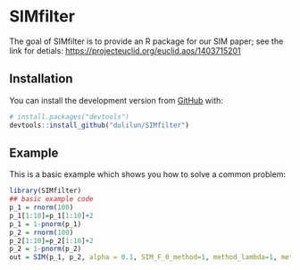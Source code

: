 
<!-- README.md is generated from README.Rmd. Please edit that file -->

# SIMfilter

<!-- badges: start -->

<!-- badges: end -->

The goal of SIMfilter is to provide an R package for our SIM paper; see
the link for detials: <https://projecteuclid.org/euclid.aos/1403715201>

## Installation

You can install the development version from
[GitHub](https://github.com/) with:

``` r
# install.packages("devtools")
devtools::install_github("dulilun/SIMfilter")
```

## Example

This is a basic example which shows you how to solve a common problem:

``` r
library(SIMfilter)
## basic example code
p_1 = rnorm(100)
p_1[1:10]=p_1[1:10]+2
p_1 = 1-pnorm(p_1)
p_2 = rnorm(100)
p_2[1:10]=p_2[1:10]+2
p_2 = 1-pnorm(p_2)
out = SIM(p_1, p_2, alpha = 0.1, SIM_F_0_method=1, method_lambda=1, method_t=2)
```

